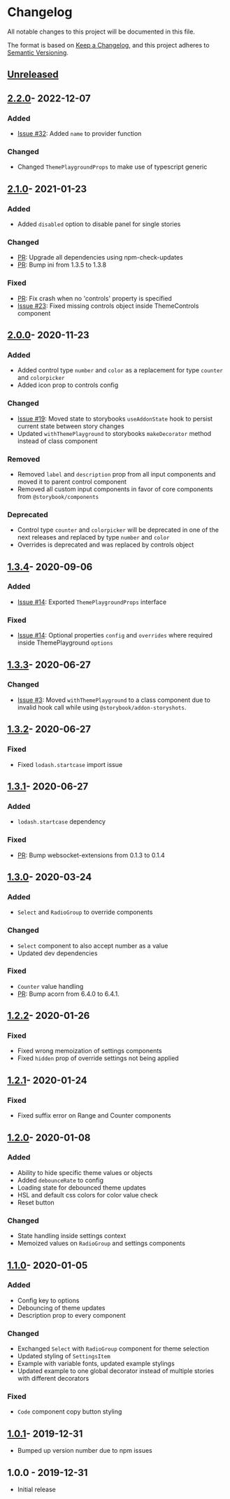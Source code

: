 # Changelog

All notable changes to this project will be documented in this file.

The format is based on [Keep a Changelog](https://keepachangelog.com/en/1.0.0/),
and this project adheres to [Semantic Versioning](https://semver.org/spec/v2.0.0.html).

## [Unreleased]

## [2.2.0]- 2022-12-07

### Added

- [Issue #32](https://github.com/jeslage/storybook-addon-theme-playground/issues/32): Added `name` to provider function

### Changed

- Changed `ThemePlaygroundProps` to make use of typescript generic

## [2.1.0]- 2021-01-23

### Added

- Added `disabled` option to disable panel for single stories

### Changed

- [PR](https://github.com/jeslage/storybook-addon-theme-playground/pull/25): Upgrade all dependencies using npm-check-updates
- [PR](https://github.com/jeslage/storybook-addon-theme-playground/pull/21): Bump ini from 1.3.5 to 1.3.8

### Fixed

- [PR](https://github.com/jeslage/storybook-addon-theme-playground/pull/24): Fix crash when no 'controls' property is specified
- [Issue #23](https://github.com/jeslage/storybook-addon-theme-playground/issues/23): Fixed missing controls object inside ThemeControls component

## [2.0.0]- 2020-11-23

### Added

- Added control type `number` and `color` as a replacement for type `counter` and `colorpicker`
- Added icon prop to controls config

### Changed

- [Issue #19](https://github.com/jeslage/storybook-addon-theme-playground/issues/19): Moved state to storybooks `useAddonState` hook to persist current state between story changes
- Updated `withThemePlayground` to storybooks `makeDecorator` method instead of class component

### Removed

- Removed `label` and `description` prop from all input components and moved it to parent control component
- Removed all custom input components in favor of core components from `@storybook/components`

### Deprecated

- Control type `counter` and `colorpicker` will be deprecated in one of the next releases and replaced by type `number` and `color`
- Overrides is deprecated and was replaced by controls object

## [1.3.4]- 2020-09-06

### Added

- [Issue #14](https://github.com/jeslage/storybook-addon-theme-playground/issues/14): Exported `ThemePlaygroundProps` interface

### Fixed

- [Issue #14](https://github.com/jeslage/storybook-addon-theme-playground/issues/14): Optional properties `config` and `overrides` where required inside ThemePlayground `options`

## [1.3.3]- 2020-06-27

### Changed

- [Issue #3](https://github.com/jeslage/storybook-addon-theme-playground/issues/3): Moved `withThemePlayground` to a class component due to invalid hook call while using `@storybook/addon-storyshots`.

## [1.3.2]- 2020-06-27

### Fixed

- Fixed `lodash.startcase` import issue

## [1.3.1]- 2020-06-27

### Added

- `lodash.startcase` dependency

### Fixed

- [PR](https://github.com/jeslage/storybook-addon-theme-playground/pull/5): Bump websocket-extensions from 0.1.3 to 0.1.4

## [1.3.0]- 2020-03-24

### Added

- `Select` and `RadioGroup` to override components

### Changed

- `Select` component to also accept number as a value
- Updated dev dependencies

### Fixed

- `Counter` value handling
- [PR](https://github.com/jeslage/storybook-addon-theme-playground/pull/1): Bump acorn from 6.4.0 to 6.4.1.

## [1.2.2]- 2020-01-26

### Fixed

- Fixed wrong memoization of settings components
- Fixed `hidden` prop of override settings not being applied

## [1.2.1]- 2020-01-24

### Fixed

- Fixed suffix error on Range and Counter components

## [1.2.0]- 2020-01-08

### Added

- Ability to hide specific theme values or objects
- Added `debounceRate` to config
- Loading state for debounced theme updates
- HSL and default css colors for color value check
- Reset button

### Changed

- State handling inside settings context
- Memoized values on `RadioGroup` and settings components

## [1.1.0]- 2020-01-05

### Added

- Config key to options
- Debouncing of theme updates
- Description prop to every component

### Changed

- Exchanged `Select` with `RadioGroup` component for theme selection
- Updated styling of `SettingsItem`
- Example with variable fonts, updated example stylings
- Updated example to one global decorator instead of multiple stories with different decorators

### Fixed

- `Code` component copy button styling

## [1.0.1]- 2019-12-31

- Bumped up version number due to npm issues

## 1.0.0 - 2019-12-31

- Initial release

[unreleased]: https://github.com/jeslage/storybook-addon-theme-playground/compare/v2.1.0...develop
[2.2.0]: https://github.com/jeslage/storybook-addon-theme-playground/compare/v2.2.0...v2.1.0
[2.1.0]: https://github.com/jeslage/storybook-addon-theme-playground/compare/v2.1.0...v2.0.0
[2.0.0]: https://github.com/jeslage/storybook-addon-theme-playground/compare/v2.0.0...v1.3.4
[1.3.4]: https://github.com/jeslage/storybook-addon-theme-playground/compare/v1.3.4...v1.3.3
[1.3.3]: https://github.com/jeslage/storybook-addon-theme-playground/compare/v1.3.3...v1.3.2
[1.3.2]: https://github.com/jeslage/storybook-addon-theme-playground/compare/v1.3.1...v1.3.2
[1.3.1]: https://github.com/jeslage/storybook-addon-theme-playground/compare/v1.3.0...v1.3.1
[1.3.0]: https://github.com/jeslage/storybook-addon-theme-playground/compare/v1.2.2...v1.3.0
[1.2.2]: https://github.com/jeslage/storybook-addon-theme-playground/compare/v1.2.1...v1.2.2
[1.2.1]: https://github.com/jeslage/storybook-addon-theme-playground/compare/v1.2.0...v1.2.1
[1.2.0]: https://github.com/jeslage/storybook-addon-theme-playground/compare/v1.1.0...v1.2.0
[1.1.0]: https://github.com/jeslage/storybook-addon-theme-playground/compare/v1.0.1...v1.1.0
[1.0.1]: https://github.com/jeslage/storybook-addon-theme-playground/compare/v1.0.0...v1.0.1
